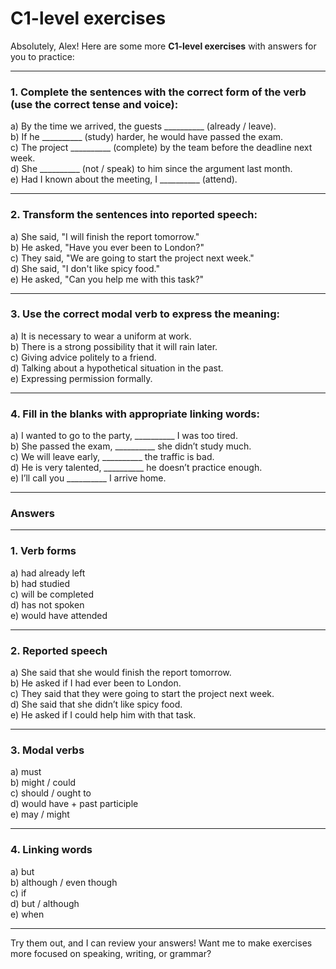 # C1-level exercises

Absolutely, Alex! Here are some more **C1-level exercises** with answers for you to practice:

---

### 1. **Complete the sentences with the correct form of the verb (use the correct tense and voice):**

a) By the time we arrived, the guests \_\_\_\_\_\_\_\_\_\_ (already / leave).  
b) If he \_\_\_\_\_\_\_\_\_\_ (study) harder, he would have passed the exam.  
c) The project \_\_\_\_\_\_\_\_\_\_ (complete) by the team before the deadline next week.  
d) She \_\_\_\_\_\_\_\_\_\_ (not / speak) to him since the argument last month.  
e) Had I known about the meeting, I \_\_\_\_\_\_\_\_\_\_ (attend).  

---

### 2. **Transform the sentences into reported speech:**

a) She said, "I will finish the report tomorrow."  
b) He asked, "Have you ever been to London?"  
c) They said, "We are going to start the project next week."  
d) She said, "I don't like spicy food."  
e) He asked, "Can you help me with this task?"  

---

### 3. **Use the correct modal verb to express the meaning:**

a) It is necessary to wear a uniform at work.  
b) There is a strong possibility that it will rain later.  
c) Giving advice politely to a friend.  
d) Talking about a hypothetical situation in the past.  
e) Expressing permission formally.  

---

### 4. **Fill in the blanks with appropriate linking words:**

a) I wanted to go to the party, \_\_\_\_\_\_\_\_\_\_ I was too tired.  
b) She passed the exam, \_\_\_\_\_\_\_\_\_\_ she didn’t study much.  
c) We will leave early, \_\_\_\_\_\_\_\_\_\_ the traffic is bad.  
d) He is very talented, \_\_\_\_\_\_\_\_\_\_ he doesn’t practice enough.  
e) I’ll call you \_\_\_\_\_\_\_\_\_\_ I arrive home.  

---

### **Answers**

---

### 1. Verb forms

a) had already left  
b) had studied  
c) will be completed  
d) has not spoken  
e) would have attended  

---

### 2. Reported speech

a) She said that she would finish the report tomorrow.  
b) He asked if I had ever been to London.  
c) They said that they were going to start the project next week.  
d) She said that she didn’t like spicy food.  
e) He asked if I could help him with that task.  

---

### 3. Modal verbs

a) must  
b) might / could  
c) should / ought to  
d) would have + past participle  
e) may / might  

---

### 4. Linking words

a) but  
b) although / even though  
c) if  
d) but / although  
e) when  

---

Try them out, and I can review your answers! Want me to make exercises more focused on speaking, writing, or grammar?

